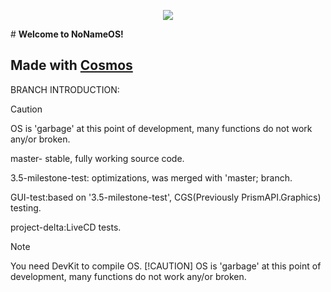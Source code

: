 <p align="center">
  
<img src=https://github.com/ToasterGithubUser/NoNameOS-github/assets/73711167/104703a0-31f3-48b8-953e-e29be32b5e0e>

</p>
# <b> Welcome to NoNameOS!</b>

## Made with [Cosmos](https://github.com/CosmosOS/Cosmos)

BRANCH INTRODUCTION:
> [!CAUTION]
>OS is 'garbage' at this point of development, many functions do not work any/or broken.

master- stable, fully working source code.

3.5-milestone-test: optimizations, was merged with 'master; branch. 

GUI-test:based on '3.5-milestone-test', CGS(Previously PrismAPI.Graphics) testing.

project-delta:LiveCD tests.
> [!NOTE]
> You need DevKit to compile OS.
> [!CAUTION]
>OS is 'garbage' at this point of development, many functions do not work any/or broken.
